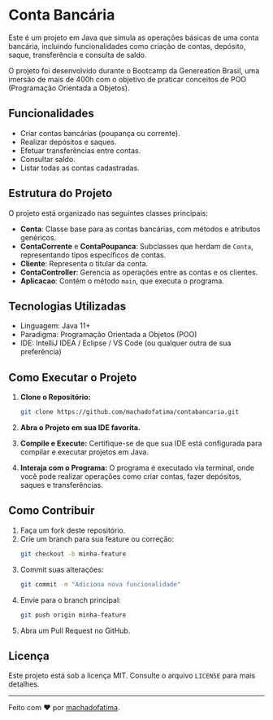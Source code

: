 # Conta Bancária

Este é um projeto em Java que simula as operações básicas de uma conta bancária, incluindo funcionalidades como criação de contas, depósito, saque, transferência e consulta de saldo. 

O projeto foi desenvolvido durante o Bootcamp da Genereation Brasil, uma imersão de mais de 400h com o objetivo de praticar conceitos de POO (Programação Orientada a Objetos).

## Funcionalidades

- Criar contas bancárias (poupança ou corrente).
- Realizar depósitos e saques.
- Efetuar transferências entre contas.
- Consultar saldo.
- Listar todas as contas cadastradas.

## Estrutura do Projeto

O projeto está organizado nas seguintes classes principais:

- **Conta**: Classe base para as contas bancárias, com métodos e atributos genéricos.
- **ContaCorrente** e **ContaPoupanca**: Subclasses que herdam de `Conta`, representando tipos específicos de contas.
- **Cliente**: Representa o titular da conta.
- **ContaController**: Gerencia as operações entre as contas e os clientes.
- **Aplicacao**: Contém o método `main`, que executa o programa.

## Tecnologias Utilizadas

- Linguagem: Java 11+
- Paradigma: Programação Orientada a Objetos (POO)
- IDE: IntelliJ IDEA / Eclipse / VS Code (ou qualquer outra de sua preferência)

## Como Executar o Projeto

1. **Clone o Repositório:**
   ```bash
   git clone https://github.com/machadofatima/contabancaria.git
   ```

2. **Abra o Projeto em sua IDE favorita.**

3. **Compile e Execute:**
   Certifique-se de que sua IDE está configurada para compilar e executar projetos em Java.

4. **Interaja com o Programa:**
   O programa é executado via terminal, onde você pode realizar operações como criar contas, fazer depósitos, saques e transferências.

## Como Contribuir

1. Faça um fork deste repositório.
2. Crie um branch para sua feature ou correção:
   ```bash
   git checkout -b minha-feature
   ```
3. Commit suas alterações:
   ```bash
   git commit -m "Adiciona nova funcionalidade"
   ```
4. Envie para o branch principal:
   ```bash
   git push origin minha-feature
   ```
5. Abra um Pull Request no GitHub.

## Licença

Este projeto está sob a licença MIT. Consulte o arquivo `LICENSE` para mais detalhes.

---

Feito com ❤️ por [machadofatima](https://github.com/machadofatima).
